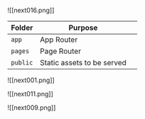 ![[next016.png]]

| **Folder** | **Purpose**                |     |
| ---------- | -------------------------- | --- |
| `app`      | App Router                 |     |
| `pages`    | Page Router                |     |
| `public`   | Static assets to be served |     |

![[next001.png]]

![[next011.png]]

![[next009.png]]